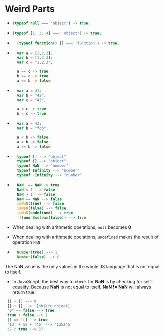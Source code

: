 # Weird Parts

- ```javascript
  (typeof null === 'object') -> true;
  ```

- ```javascript
  (typeof [1, 3, 4] === 'object') -> true;
  ```

- ```javascript
    (typeof function() {} === 'function') -> true;
  ```

- ```javascript
    var a = [1,2,3];
    var b = [1,2,3];
    var c = "1,2,3";

    a == c -> true
    b == c -> true
    a == b -> false
  ```

- ```javascript
    var a = 41;
    var b = "42";
    var c = "43";

    a < c -> true
    b < c -> true
  ```

- ```javascript
    var a = 42;
    var b = "foo";

    a < b -> false
    a > b -> false
    a == b -> false
  ```

- ```javascript
    typeof [] --> "object"
    typeof {} --> "object"
    typeof NaN --> "number"
    typeof Infinity --> "number"
    typeof -Infinity --> "number"
  ```

- ```javascript
    NaN !== NaN -> true
    NaN < 1 --> false
    NaN > 1 --> false
    NaN == NaN --> false
    isNaN(true) --> false
    isNaN(false) --> false
    isNaN(undefined) --> true
    !!(new Boolean(false)) --> true
  ```

- When dealing with arithmetic operations, `null` becomes **0**
- When dealing with arithmetic operations, `undefined` makes the result of operation `NaN`

- ```javascript
    Number(true) --> 1
    Number(false) --> 0
  ```

The NaN value is the only values in the whole JS language that is not equal to itself.

- In JavaScript, the best way to check for **NaN** is by checking for self-equality. Because **NaN** is not equal to itself, **NaN != NaN** will always return true.

```javascript
 {} + [] --> 0
 [] + {} --> '[object object]'
 "0" == false --> true
 true + false --> 1
 [] == ![] --> true
 '13' + 52 + '46' --> '135246'
 37 / true --> 37
```

